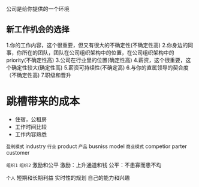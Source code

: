 公司是给你提供的一个环境
## 新工作机会的选择
1.你的工作内容，这个很重要，但又有很大的不确定性(不确定性高)
2.你身边的同事，你所在的团队，团队在公司组织架构中的位置，在公司组织架构中的priority(不确定性高)
3.公司在行业里的位置(确定性高)
4.薪资，这个很重要，这个确定性较大(确定性高)
5.薪资可持续性(不确定高)
6.与你的直属领导的契合度（不确定性高)
7.职级和晋升

# 跳槽带来的成本
- 住宿，公租房
- 工作时间比较
- 工作内容熟悉

`盈利模式`
industry `行业`
product  `产品`
busniss model `商业模式`
competior parter customer

`组织1` `组织2`
激励和公平
激励：上升通道和钱
公平：不患寡而患不均

`个人`
短期和长期利益
实时性的规划
自己的能力和兴趣




